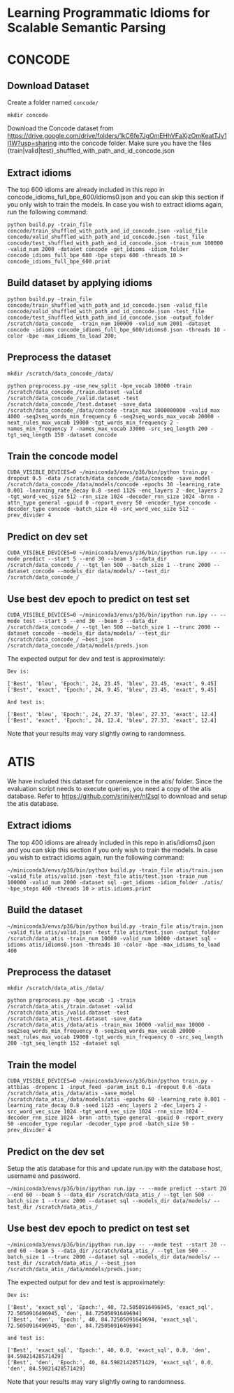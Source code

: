 # Learning Programmatic Idioms for Scalable Semantic Parsing


# CONCODE


## Download Dataset

Create a folder named `concode/`

`mkdir concode`

Download the Concode dataset from https://drive.google.com/drive/folders/1kC6fe7JgOmEHhVFaXjzOmKeatTJy1I1W?usp=sharing into the concode folder. Make sure you have the files {train|valid|test}_shuffled_with_path_and_id_concode.json

## Extract idioms

The top 600 idioms are already included in this repo in concode_idioms_full_bpe_600/idioms0.json and you can skip this section if you only wish to train the models. In case you wish to extract idioms again, run the following command:

```
python build.py -train_file concode/train_shuffled_with_path_and_id_concode.json -valid_file concode/valid_shuffled_with_path_and_id_concode.json -test_file concode/test_shuffled_with_path_and_id_concode.json -train_num 100000 -valid_num 2000 -dataset concode -get_idioms -idiom_folder concode_idioms_full_bpe_600 -bpe_steps 600 -threads 10 > concode_idioms_full_bpe_600.print
```

## Build dataset by applying idioms

```
python build.py -train_file concode/train_shuffled_with_path_and_id_concode.json -valid_file concode/valid_shuffled_with_path_and_id_concode.json -test_file concode/test_shuffled_with_path_and_id_concode.json -output_folder /scratch/data_concode_ -train_num 100000 -valid_num 2001 -dataset concode -idioms concode_idioms_full_bpe_600/idioms0.json -threads 10 -color -bpe -max_idioms_to_load 200;
```

## Preprocess the dataset

```
mkdir /scratch/data_concode_/data/

python preprocess.py -use_new_split -bpe_vocab 10000 -train /scratch/data_concode_/train.dataset -valid /scratch/data_concode_/valid.dataset -test /scratch/data_concode_/test.dataset -save_data /scratch/data_concode_/data/concode -train_max 1000000000 -valid_max 4000 -seq2seq_words_min_frequency 6 -seq2seq_words_max_vocab 20000 -next_rules_max_vocab 19000 -tgt_words_min_frequency 2 -names_min_frequency 7 -names_max_vocab 33000 -src_seq_length 200 -tgt_seq_length 150 -dataset concode
```

## Train the concode model

```
CUDA_VISIBLE_DEVICES=0 ~/miniconda3/envs/p36/bin/python train.py -dropout 0.5 -data /scratch/data_concode_/data/concode -save_model /scratch/data_concode_/data/models/concode -epochs 30 -learning_rate 0.001 -learning_rate_decay 0.8 -seed 1126 -enc_layers 2 -dec_layers 2 -tgt_word_vec_size 512 -rnn_size 1024 -decoder_rnn_size 1024 -brnn -attn_type general -gpuid 0 -report_every 50 -encoder_type concode -decoder_type concode -batch_size 40 -src_word_vec_size 512 -prev_divider 4
```

## Predict on dev set

```
CUDA_VISIBLE_DEVICES=0 ~/miniconda3/envs/p36/bin/ipython run.ipy -- --mode predict --start 5 --end 30 --beam 3 --data_dir /scratch/data_concode_/ --tgt_len 500 --batch_size 1 --trunc 2000 --dataset concode --models_dir data/models/ --test_dir /scratch/data_concode_/
```

## Use best dev epoch to predict on test set

```
CUDA_VISIBLE_DEVICES=0 ~/miniconda3/envs/p36/bin/ipython run.ipy -- --mode test --start 5 --end 30 --beam 3 --data_dir /scratch/data_concode_/ --tgt_len 500 --batch_size 1 --trunc 2000 --dataset concode --models_dir data/models/ --test_dir /scratch/data_concode_/ —best_json /scratch/data_concode_/data/models/preds.json
```

The expected output for dev and test is approximately:

```
Dev is:

['Best', 'bleu', 'Epoch:', 24, 23.45, 'bleu', 23.45, 'exact', 9.45]
['Best', 'exact', 'Epoch:', 24, 9.45, 'bleu', 23.45, 'exact', 9.45]

And test is:

['Best', 'bleu', 'Epoch:', 24, 27.37, 'bleu', 27.37, 'exact', 12.4]
['Best', 'exact', 'Epoch:', 24, 12.4, 'bleu', 27.37, 'exact', 12.4]
```

Note that your results may vary slightly owing to randomness.


# ATIS

We have included this dataset for convenience in the atis/ folder. Since the evaluation script needs to execute queries, you need a copy of the atis database. Refer to https://github.com/sriniiyer/nl2sql to download and setup the atis database.

## Extract idioms

The top 400 idioms are already included in this repo in atis/idioms0.json and you can skip this section if you only wish to train the models. In case you wish to extract idioms again, run the following command:

```
~/miniconda3/envs/p36/bin/python build.py -train_file atis/train.json -valid_file atis/valid.json -test_file atis/test.json -train_num 100000 -valid_num 2000 -dataset sql -get_idioms -idiom_folder ./atis/ -bpe_steps 400 -threads 10 > atis.idioms.print
```

## Build the dataset

```
~/miniconda3/envs/p36/bin/python build.py -train_file atis/train.json -valid_file atis/valid.json -test_file atis/test.json -output_folder /scratch/data_atis -train_num 10000 -valid_num 10000 -dataset sql -idioms atis/idioms0.json -threads 10 -color -bpe -max_idioms_to_load 400
```

## Preprocess the dataset

```
mkdir /scratch/data_atis_/data/

python preprocess.py -bpe_vocab -1 -train /scratch/data_atis_/train.dataset -valid /scratch/data_atis_/valid.dataset -test /scratch/data_atis_/test.dataset -save_data /scratch/data_atis_/data/atis -train_max 10000 -valid_max 10000 -seq2seq_words_min_frequency 0 -seq2seq_words_max_vocab 20000 -next_rules_max_vocab 19000 -tgt_words_min_frequency 0 -src_seq_length 200 -tgt_seq_length 152 -dataset sql
```

## Train the model

```
CUDA_VISIBLE_DEVICES=0 ~/miniconda3/envs/p36/bin/python train.py -attbias -dropenc 1 -input_feed -param_init 0.1 -dropout 0.6 -data /scratch/data_atis_/data/atis -save_model /scratch/data_atis_/data/models/atis -epochs 60 -learning_rate 0.001 -learning_rate_decay 0.8 -seed 1123 -enc_layers 2 -dec_layers 2 -src_word_vec_size 1024 -tgt_word_vec_size 1024 -rnn_size 1024 -decoder_rnn_size 1024 -brnn -attn_type general -gpuid 0 -report_every 50 -encoder_type regular -decoder_type prod -batch_size 50 -prev_divider 4
```

## Predict on the dev set


Setup the atis database for this and update run.ipy with the database host, username and password.

```
~/miniconda3/envs/p36/bin/ipython run.ipy -- --mode predict --start 20 --end 60 --beam 5 --data_dir /scratch/data_atis_/ --tgt_len 500 --batch_size 1 --trunc 2000 --dataset sql --models_dir data/models/ --test_dir /scratch/data_atis_/

```

## Use best dev epoch to predict on test set

```
~/miniconda3/envs/p36/bin/ipython run.ipy -- --mode test --start 20 --end 60 --beam 5 --data_dir /scratch/data_atis_/ --tgt_len 500 --batch_size 1 --trunc 2000 --dataset sql --models_dir data/models/ --test_dir /scratch/data_atis_/ --best_json /scratch/data_atis_/data/models/preds.json;
```

The expected output for dev and test is approximately:

```
Dev is:

['Best', 'exact_sql', 'Epoch:', 40, 72.5050916496945, 'exact_sql', 72.5050916496945, 'den', 84.72505091649694]
['Best', 'den', 'Epoch:', 40, 84.72505091649694, 'exact_sql', 72.5050916496945, 'den', 84.72505091649694]

and test is:

['Best', 'exact_sql', 'Epoch:', 40, 0.0, 'exact_sql', 0.0, 'den', 84.59821428571429]
['Best', 'den', 'Epoch:', 40, 84.59821428571429, 'exact_sql', 0.0, 'den', 84.59821428571429]

```

Note that your results may vary slightly owing to randomness.

